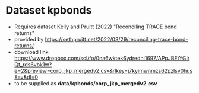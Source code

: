 # Dataset kpbonds

- Requires dataset Kelly and Pruitt (2022) "Reconciling TRACE bond returns"
- provided by https://sethpruitt.net/2022/03/29/reconciling-trace-bond-returns/
- download link https://www.dropbox.com/scl/fo/0na6wktek6ydredni1697/APpJBFtYGIrQt_rds6vbk1w?e=2&preview=corp_jkp_mergedv2.csv&rlkey=j7kyimwnmzs62pzlsv0hus8av&dl=0
- to be supplied as **data/kpbonds/corp_jkp_mergedv2.csv**